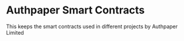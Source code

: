 # Authpaper Smart Contracts
 This keeps the smart contracts used in different projects by Authpaper Limited
